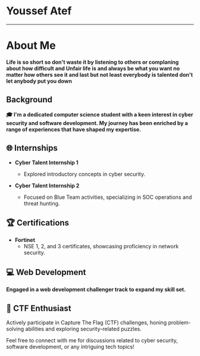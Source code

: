# Youssef Atef

---
# About Me
**Life is so short so don't waste it by listening to others or complaning about how difficult and Unfair life is and always be what you want no matter how others see it and last but not least everybody is talented don't let anybody put you down**

## Background

**🎓 I'm a dedicated computer science student with a keen interest in cyber security and software development. My journey has been enriched by a range of experiences that have shaped my expertise.**

## 🌐 Internships
- **Cyber Talent Internship 1**
  - Explored introductory concepts in cyber security.
  
- **Cyber Talent Internship 2**
  - Focused on Blue Team activities, specializing in SOC operations and threat hunting.

## 🏆 Certifications
- **Fortinet**
  - NSE 1, 2, and 3 certificates, showcasing proficiency in network security.

## 💻  Web Development
**Engaged in a web development challenger track to expand my skill set.**

## 🧩 CTF Enthusiast
Actively participate in Capture The Flag (CTF) challenges, honing problem-solving abilities and exploring security-related puzzles.

Feel free to connect with me for discussions related to cyber security, software development, or any intriguing tech topics!
